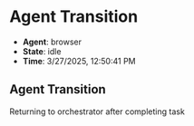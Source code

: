 # Agent Transition

- **Agent**: browser
- **State**: idle
- **Time**: 3/27/2025, 12:50:41 PM

## Agent Transition

Returning to orchestrator after completing task

